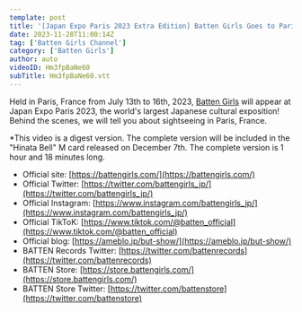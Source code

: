 ```yaml
---
template: post
title: '[Japan Expo Paris 2023 Extra Edition] Batten Girls Goes to Paris, France [Digest]'
date: 2023-11-28T11:00:14Z
tag: ['Batten Girls Channel']
category: ['Batten Girls']
author: auto 
videoID: Hm3fpBaNe60
subTitle: Hm3fpBaNe60.vtt
---
```

Held in Paris, France from July 13th to 16th, 2023, [Batten Girls](/artist/batten-girls/) will appear at Japan Expo Paris 2023, the world's largest Japanese cultural exposition! Behind the scenes, we will tell you about sightseeing in Paris, France.

*This video is a digest version. The complete version will be included in the "Hinata Bell" M card released on December 7th. The complete version is 1 hour and 18 minutes long.

- Official site: [https://battengirls.com/](https://battengirls.com/)
- Official Twitter: [https://twitter.com/battengirls_jp/](https://twitter.com/battengirls_jp/)
- Official Instagram: [https://www.instagram.com/battengirls_jp/](https://www.instagram.com/battengirls_jp/)
- Official TikToK: [https://www.tiktok.com/@batten_official](https://www.tiktok.com/@batten_official)
- Official blog: [https://ameblo.jp/but-show/](https://ameblo.jp/but-show/)
- BATTEN Records Twitter: [https://twitter.com/battenrecords](https://twitter.com/battenrecords)
- BATTEN Store: [https://store.battengirls.com/](https://store.battengirls.com/)
- BATTEN Store Twitter: [https://twitter.com/battenstore](https://twitter.com/battenstore)